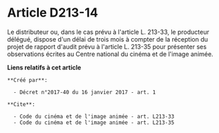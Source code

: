 # Article D213-14

Le distributeur ou, dans le cas prévu à l'article L. 213-33, le producteur délégué, dispose d'un délai de trois mois à
compter de la réception du projet de rapport d'audit prévu à l'article L. 213-35 pour présenter ses observations écrites au
Centre national du cinéma et de l'image animée.

**Liens relatifs à cet article**

	**Créé par**:

	  - Décret n°2017-40 du 16 janvier 2017 - art. 1

	**Cite**:

	  - Code du cinéma et de l'image animée - art. L213-33
	  - Code du cinéma et de l'image animée - art. L213-35
